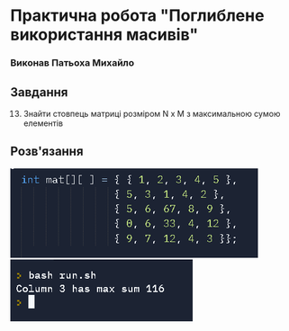 # Практична робота "Поглиблене використання масивів"
### Виконав Патьоха Михайло

## Завдання
13. Знайти стовпець матриці розміром N x M з максимальною сумою елементів
## Розв'язання 
![alt text](/src/1.png)
![alt text](/src/2.png)
